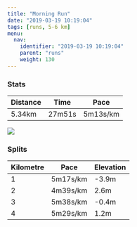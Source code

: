 ```yaml
---
title: "Morning Run"
date: "2019-03-19 10:19:04"
tags: [runs, 5-6 km]
menu:
  nav:
    identifier: "2019-03-19 10:19:04"
    parent: "runs"
    weight: 130
---
```


### Stats

| Distance | Time | Pace |
|----------|------|------|
|5.34km|27m51s|5m13s/km|

<img src='https://maps.googleapis.com/maps/api/staticmap?maptype=roadmap&path=enc:swjeIneyLUeDzClETjMhC`ItK`GpJzPfFpQnHvh@e@t@UgCnBf[m@|I~@|IcAtDbAhHsCcFl@qFtBiCTaJuCqKEeUh@`BsHih@wGmSyIiO}EcAwEcFwCwJM}HiCuFfAdBe@~A&key=AIzaSyAfqMeaZ1CCJFGP5cWud__oZnT_Pybg-1M&size=800x800&markers=color:yellow|label:S|53.4721,-2.26408&markers=color:green|label:F|53.47231,-2.2644399999999996'>

### Splits

| Kilometre | Pace | Elevation |
|------|------|-----------|
|1|5m17s/km|-3.9m|
|2|4m39s/km|2.6m|
|3|5m38s/km|-0.4m|
|4|5m29s/km|1.2m|
